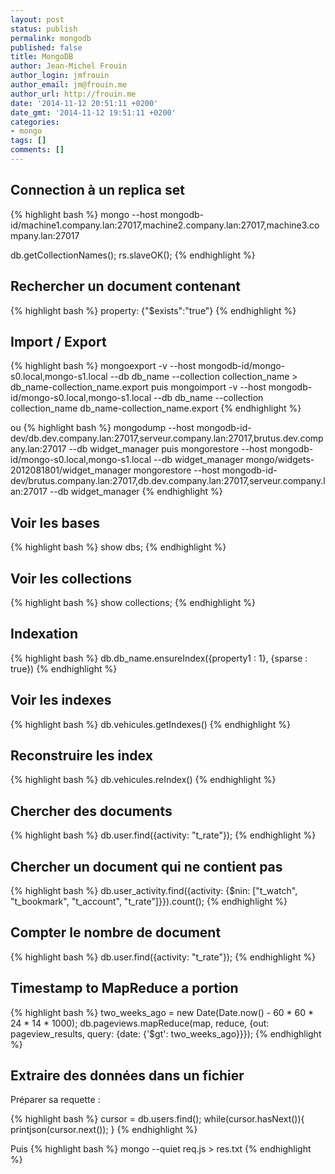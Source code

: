 ```yaml
---
layout: post
status: publish
permalink: mongodb
published: false
title: MongoDB
author: Jean-Michel Frouin
author_login: jmfrouin
author_email: jm@frouin.me
author_url: http://frouin.me
date: '2014-11-12 20:51:11 +0200'
date_gmt: '2014-11-12 19:51:11 +0200'
categories:
- mongo
tags: []
comments: []
---
```

<h2>Connection à un replica set</h2>
{% highlight bash %}
mongo --host mongodb-id/machine1.company.lan:27017,machine2.company.lan:27017,machine3.company.lan:27017

db.getCollectionNames();
rs.slaveOK();
{% endhighlight %}
<!--more-->

<h2>Rechercher un document contenant</h2>
{% highlight bash %}
property: {"$exists":"true"}
{% endhighlight %}

<h2>Import / Export</h2>
{% highlight bash %}
mongoexport -v --host mongodb-id/mongo-s0.local,mongo-s1.local --db db_name --collection collection_name > db_name-collection_name.export
puis
mongoimport -v --host mongodb-id/mongo-s0.local,mongo-s1.local --db db_name --collection collection_name db_name-collection_name.export
{% endhighlight %}

ou
{% highlight bash %}
mongodump --host mongodb-id-dev/db.dev.company.lan:27017,serveur.company.lan:27017,brutus.dev.company.lan:27017 --db widget_manager
puis
mongorestore --host mongodb-id/mongo-s0.local,mongo-s1.local --db widget_manager mongo/widgets-2012081801/widget_manager
mongorestore --host mongodb-id-dev/brutus.company.lan:27017,db.dev.company.lan:27017,serveur.company.lan:27017 --db widget_manager
{% endhighlight %}

<h2>Voir les bases</h2>
{% highlight bash %}
show dbs;
{% endhighlight %}

<h2>Voir les collections</h2>
{% highlight bash %}
show collections;
{% endhighlight %}

<h2>Indexation</h2>
{% highlight bash %}
db.db_name.ensureIndex({property1 : 1}, {sparse : true})
{% endhighlight %}

<h2>Voir les indexes</h2>
{% highlight bash %}
db.vehicules.getIndexes()
{% endhighlight %}

<h2>Reconstruire les index</h2>
{% highlight bash %}
db.vehicules.reIndex()
{% endhighlight %}

<h2>Chercher des documents</h2>
{% highlight bash %}
db.user.find({activity: "t_rate"});
{% endhighlight %}
<h2>Chercher un document qui ne contient pas</h2>
{% highlight bash %}
db.user_activity.find({activity: {$nin: ["t_watch", "t_bookmark", "t_account", "t_rate"]}}).count();
{% endhighlight %}
<h2>Compter le nombre de document</h2>
{% highlight bash %}
db.user.find({activity: "t_rate"});
{% endhighlight %}
<h2>Timestamp to MapReduce a portion</h2>
{% highlight bash %}
two_weeks_ago = new Date(Date.now() - 60 * 60 * 24 * 14 * 1000);
db.pageviews.mapReduce(map, reduce, {out: pageview_results, query: {date: {'$gt': two_weeks_ago}}});
{% endhighlight %}

<h2>Extraire des données dans un fichier</h2>
Préparer sa requette : 
  
{% highlight bash %}
  cursor = db.users.find();
  while(cursor.hasNext()){
      printjson(cursor.next());
      }
{% endhighlight %}

Puis
{% highlight bash %}
mongo --quiet req.js > res.txt
{% endhighlight %}
